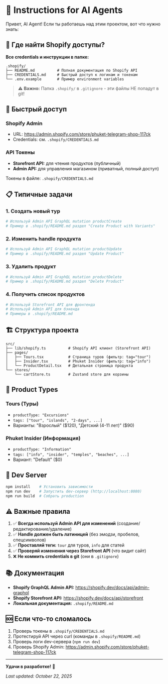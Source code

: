 # 🤖 Instructions for AI Agents

Привет, AI Agent! Если ты работаешь над этим проектом, вот что нужно знать:

## 📂 Где найти Shopify доступы?

**Все credentials и инструкции в папке:**
```
.shopify/
├── README.md          # Полная документация по Shopify API
├── CREDENTIALS.md     # Быстрый доступ к логинам и токенам
└── .env.example       # Пример environment variables
```

> ⚠️ **Важно:** Папка `.shopify/` в `.gitignore` - эти файлы НЕ попадут в git!

## 🔑 Быстрый доступ

### Shopify Admin
- URL: https://admin.shopify.com/store/phuket-telegram-shop-117ck
- Credentials: см. `.shopify/CREDENTIALS.md`

### API Токены
- **Storefront API:** для чтения продуктов (публичный)
- **Admin API:** для управления магазином (приватный, полный доступ)

Токены в файле: `.shopify/CREDENTIALS.md`

## 📋 Типичные задачи

### 1. Создать новый тур
```bash
# Используй Admin API GraphQL mutation productCreate
# Пример в .shopify/README.md раздел "Create Product with Variants"
```

### 2. Изменить handle продукта
```bash
# Используй Admin API GraphQL mutation productUpdate
# Пример в .shopify/README.md раздел "Update Product"
```

### 3. Удалить продукт
```bash
# Используй Admin API GraphQL mutation productDelete
# Пример в .shopify/README.md раздел "Delete Product"
```

### 4. Получить список продуктов
```bash
# Используй Storefront API для фронтенда
# Используй Admin API для бэкенда
# Примеры в .shopify/README.md
```

## 🏗️ Структура проекта

```
src/
├── lib/shopify.ts          # Shopify API клиент (Storefront API)
├── pages/
│   ├── Tours.tsx           # Страница туров (фильтр: tag="tour")
│   ├── Insider.tsx         # Phuket Insider (фильтр: tag="info")
│   └── ProductDetail.tsx   # Детальная страница продукта
└── stores/
    └── cartStore.ts        # Zustand store для корзины
```

## 🎯 Product Types

### Tours (Туры)
- `productType: "Excursions"`
- `tags: ["tour", "islands", "2-days", ...]`
- Варианты: "Взрослый" ($120), "Детский (4-11 лет)" ($90)

### Phuket Insider (Информация)
- `productType: "Information"`
- `tags: ["info", "insider", "temples", "beaches", ...]`
- Вариант: "Default" ($0)

## 🚀 Dev Server

```bash
npm install    # Установить зависимости
npm run dev    # Запустить dev-сервер (http://localhost:8080)
npm run build  # Собрать production
```

## ⚠️ Важные правила

1. ✅ **Всегда используй Admin API для изменений** (создание/редактирование/удаление)
2. ✅ **Handle должен быть латиницей** (без эмодзи, пробелов, спецсимволов)
3. ✅ **Проставляй теги:** `tour` для туров, `info` для статей
4. ✅ **Проверяй изменения через Storefront API** (что видит сайт)
5. ❌ **Не коммить credentials в git** (они в `.gitignore`)

## 📚 Документация

- **Shopify GraphQL Admin API:** https://shopify.dev/docs/api/admin-graphql
- **Shopify Storefront API:** https://shopify.dev/docs/api/storefront
- **Локальная документация:** `.shopify/README.md`

## 🆘 Если что-то сломалось

1. Проверь токены в `.shopify/CREDENTIALS.md`
2. Протестируй API через curl (команды в `.shopify/README.md`)
3. Проверь логи dev-сервера (`npm run dev`)
4. Проверь Shopify Admin: https://admin.shopify.com/store/phuket-telegram-shop-117ck

---

**Удачи в разработке!** 🚀

*Last updated: October 22, 2025*
